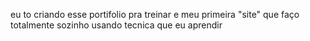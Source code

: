 eu to criando esse portifolio pra treinar e meu primeira "site" que faço totalmente sozinho usando tecnica que eu aprendir 
